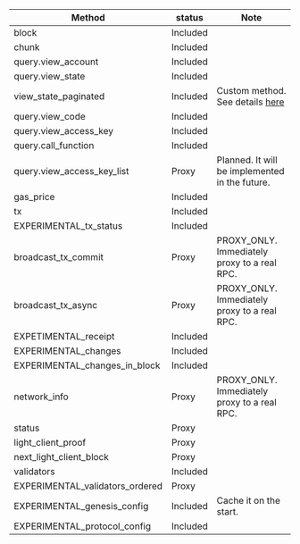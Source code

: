 | **Method**                      | **status** | **Note**                                                         |
|---------------------------------|------------|------------------------------------------------------------------|
| block                           | Included   |                                                                  |
| chunk                           | Included   |                                                                  |
| query.view_account              | Included   |                                                                  |
| query.view_state                | Included   |                                                                  |
| view_state_paginated            | Included   | Custom method. See details [here](../docs/CUSTOM_RPC_METHODS.md) |
| query.view_code                 | Included   |                                                                  |
| query.view_access_key           | Included   |                                                                  |
| query.call_function             | Included   |                                                                  |
| query.view_access_key_list      | Proxy      | Planned. It will be implemented in the future.                   |
| gas_price                       | Included   |                                                                  |
| tx                              | Included   |                                                                  |
| EXPERIMENTAL_tx_status          | Included   |                                                                  |
| broadcast_tx_commit             | Proxy      | PROXY_ONLY. Immediately proxy to a real RPC.                     |
| broadcast_tx_async              | Proxy      | PROXY_ONLY. Immediately proxy to a real RPC.                     |
| EXPETIMENTAL_receipt            | Included   |                                                                  |
| EXPERIMENTAL_changes            | Included   |                                                                  |
| EXPERIMENTAL_changes_in_block   | Included   |                                                                  |
| network_info                    | Proxy      | PROXY_ONLY. Immediately proxy to a real RPC.                     |
| status                          | Proxy      |                                                                  |
| light_client_proof              | Proxy      |                                                                  |
| next_light_client_block         | Proxy      |                                                                  |
| validators                      | Included   |                                                                  |
| EXPERIMENTAL_validators_ordered | Proxy      |                                                                  |
| EXPERIMENTAL_genesis_config     | Included   | Cache it on the start.                                           |
| EXPERIMENTAL_protocol_config    | Included   |                                                                  |